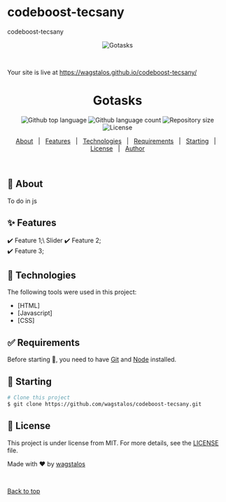 # codeboost-tecsany
codeboost-tecsany

<div align="center" id="top"> 
  <img src="./.github/app.gif" alt="Gotasks" />

  &#xa0;

  <!-- <a href="https://gotasks.netlify.app">Demo</a> -->
</div>

Your site is live at https://wagstalos.github.io/codeboost-tecsany/

<h1 align="center">Gotasks</h1>

<p align="center">
  <img alt="Github top language" src="https://img.shields.io/github/languages/top/wagstalos/gotasks?color=56BEB8">

  <img alt="Github language count" src="https://img.shields.io/github/languages/count/wagstalos/gotasks?color=56BEB8">

  <img alt="Repository size" src="https://img.shields.io/github/repo-size/wagstalos/gotasks?color=56BEB8">

  <img alt="License" src="https://img.shields.io/github/license/wagstalos/gotasks?color=56BEB8">

  <!-- <img alt="Github issues" src="https://img.shields.io/github/issues/{{YOUR_GITHUB_USERNAME}}/gotasks?color=56BEB8" /> -->

  <!-- <img alt="Github forks" src="https://img.shields.io/github/forks/{{YOUR_GITHUB_USERNAME}}/gotasks?color=56BEB8" /> -->

  <!-- <img alt="Github stars" src="https://img.shields.io/github/stars/{{YOUR_GITHUB_USERNAME}}/gotasks?color=56BEB8" /> -->
</p>

<!-- Status -->

<!-- <h4 align="center"> 
	🚧  Gotasks 🚀 Under construction...  🚧
</h4> 

<hr> -->

<p align="center">
  <a href="#dart-about">About</a> &#xa0; | &#xa0; 
  <a href="#sparkles-features">Features</a> &#xa0; | &#xa0;
  <a href="#rocket-technologies">Technologies</a> &#xa0; | &#xa0;
  <a href="#white_check_mark-requirements">Requirements</a> &#xa0; | &#xa0;
  <a href="#checkered_flag-starting">Starting</a> &#xa0; | &#xa0;
  <a href="#memo-license">License</a> &#xa0; | &#xa0;
  <a href="https://github.com/wagstalos" target="_blank">Author</a>
</p>

<br>

## :dart: About ##

To do in js

## :sparkles: Features ##

:heavy_check_mark: Feature 1;\ Slider
:heavy_check_mark: Feature 2;\
:heavy_check_mark: Feature 3;

## :rocket: Technologies ##

The following tools were used in this project:

- [HTML]
- [Javascript]
- [CSS]

## :white_check_mark: Requirements ##

Before starting :checkered_flag:, you need to have [Git](https://git-scm.com) and [Node](https://nodejs.org/en/) installed.

## :checkered_flag: Starting ##

```bash
# Clone this project
$ git clone https://github.com/wagstalos/codeboost-tecsany.git


```

## :memo: License ##

This project is under license from MIT. For more details, see the [LICENSE](LICENSE.md) file.


Made with :heart: by <a href="https://github.com/{{wagstalos}}" target="_blank">wagstalos</a>

&#xa0;

<a href="#top">Back to top</a>